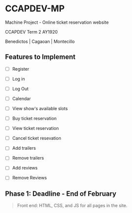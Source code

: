 # CCAPDEV-MP
Machine Project - Online ticket reservation website

CCAPDEV Term 2 AY1920

Benedictos | Cagaoan | Montecillo

## Features to Implement
- [ ] Register
- [ ] Log in
- [ ] Log Out
- [ ] Calendar
- [ ] View show's available slots
- [ ] Buy ticket reservation
- [ ] View ticket reservation
- [ ] Cancel ticket resevation
- [ ] Add trailers
- [ ] Remove trailers
- [ ] Add reviews
- [ ] Remove Reviews


## Phase 1: Deadline - End of February
> Front end: HTML, CSS, and JS for all pages in the site.